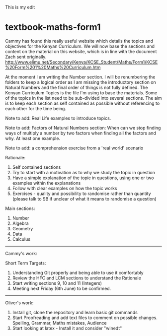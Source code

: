 This is my edit

# textbook-maths-form1

Cammy has found this really useful website which details the topics and objectives for the Kenyan Curriculum. We will now base the sections and content on the material on this website, which is in line with the document Zach sent originally. http://www.elimu.net/Secondary/Kenya/KCSE_Student/Maths/Form1/KCSE%20Form%201%20Maths%20Curriculum.htm

At the moment I am writing the Number section. I will be renumbering the folders to keep a logical order as I am missing the introductory section on Natural Numbers and the final order of things is not fully defined.
The Kenyan Curriculum Topics is the file I'm using to base the materials. Some of the topics in the list need to be sub-divided into several sections.
The aim is to keep each section as self contained as possible without referencing to each other for the time being.

Note to add: Real Life examples to introduce topics. 

Note to add: Factors of Natural Numbers section: When can we stop finding ways of multiply a number by two factors when finding all the factors and why. At least one example.

Note to add: a comprehension exercise from a 'real world' scenario


Rationale:

1. Self contained sections
2. Try to start with a motivation as to why we study the topic in question
3. Have a simple explanation of the topic in questions, using one or two examples within the explanations
4. Follow with clear examples on how the topic works
5. Exercises - quality and possibility to randomise rather than quantity (please talk to SB if unclear of what it means to randomise a question)


Main sections:
1. Number
2. Algebra
3. Geometry
4. Data
5. Calculus

----------------------------------------------------------------------------------------------------------------------------------------------------
Cammy's work:

Short Term Targets:
1. Understanding Git properly and being able to use it comfortably
2. Review the HFC and LCM sections to understand the Rationale
3. Start writing sections 9, 10 and 11 (Integers)
4. Meeting next Friday (6th June) to be confirmed.



----------------------------------------------------------------------------------------------------------------------------------------------------
Oliver's work:

1. Install git, clone the repository and learn basic git commands
2. Start Proofreading and add text files to comment on possible changes. Spelling, Grammar, Maths mistakes, Audience
3. Start looking at latex - Install it and consider "winedt"




